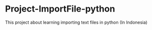 # Project-ImportFile-python
This project about learning importing text files in python (In Indonesia)
